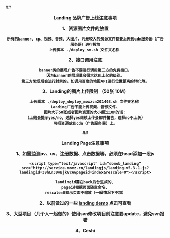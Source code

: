 ##<center><b><strong>Landing 品牌广告上线注意事项

1、资源图片文件的放置
	
	所有的banner、cp、视频、音频、大图片、凡是较大的资源文件都要上传到cdn服务器（广告服务器）进行投放
	上传脚本 ./deploy_sm.sh 文件夹名称 
	

2、接口调用注意

	banner类的展现广告不要进行调用第三方的免费接口，
	因为banner的展现量会很大达到上亿的级别。
	第三方发现后会进行封禁的。如调用百度的地图API进行位置距离的转化等。
	
	
3、Landing的图片上传限制 （50张 10M）

	上传脚本 ./deploy_deploy_moxzcn201403.sh 文件夹名称 
	Landing广告不能上传视频、音频文件、
	图片大于50张或者图片资源的大小超过10M的话：
	（上线会提示yes/no，选择yes继续上传会邮件警告，选择no不上传）
	可把资源放到cdn（广告服务器）上。
	
	
##<center>Landing Page注意事项

1、如需监测pv、uv、注册数据、点击数据等，必须在head添加一段js

	<script type="text/javascript" id="domob_landing" src="http://service.moxz.cn/landingjs/landing-v5.3.1.js?landingid=39hLnJ9vBjkVcA&pageid=index&rescale=0"></script>
	
	landingid需在back后台生成的、
	pageid根据页面随意命名、
	rescale=0表示页面不缩放（一般情况下不加）
	
2、以前做过的一些 [landing demo](http://duomeng.cn/design_demo2/) 点击可查看

3、大型项目（几个人一起做的）使用svn修改项目前注意要update，避免svn报错

4、Ceshi
	
